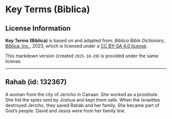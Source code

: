 # Key Terms (Biblica)

## License Information

**Key Terms (Biblica)** is based on and adapted from: _Biblica Bible Dictionary_, [Biblica, Inc.](https://www.biblica.com/), 2023, which is licensed under a [CC BY-SA 4.0 license](https://creativecommons.org/licenses/by-sa/4.0/legalcode.en).

This markdown version (created `2025-10-20`) is provided under the same license.



--------------------------------

## Rahab (id: 132367)

A woman from the city of Jericho in Canaan. She worked as a prostitute. She hid the spies sent by Joshua and kept them safe. When the Israelites destroyed Jericho, they saved Rahab and her family. She became part of God’s people. David and Jesus were from her family line.


